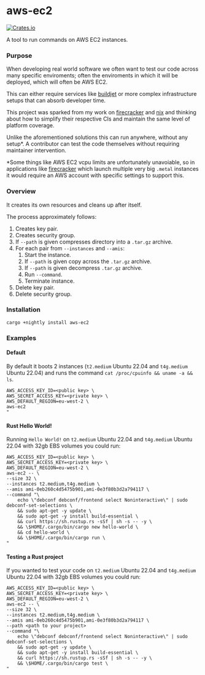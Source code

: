 # aws-ec2

[![Crates.io](https://img.shields.io/crates/v/aws-ec2)](https://crates.io/crates/aws-ec2)

A tool to run commands on AWS EC2 instances.

### Purpose

When developing real world software we often want to test our code across many specific enviroments; often the enviroments in which it will be deployed, which will often be AWS EC2.

This can either require services like [buildjet](https://buildjet.com/for-github-actions) or more complex infrastructure setups that can absorb developer time.

This project was sparked from my work on [firecracker](https://github.com/firecracker-microvm/firecracker) and [nix](https://github.com/nix-rust/nix) and thinking about how to simplify their respective CIs and maintain the same level of platform coverage.

Unlike the aforementioned solutions this can run anywhere, without any setup*. A contributor can test the code themselves without requiring maintainer intervention.

*Some things like AWS EC2 vcpu limits are unfortunately unavoiable, so in applications like [firecracker](https://github.com/firecracker-microvm/firecracker) which launch multiple very big `.metal` instances it would require an AWS account with specific settings to support this.

### Overview

It creates its own resources and cleans up after itself.

The process approximately follows:

1. Creates key pair.
2. Creates security group.
3. If `--path` is given compresses directory into a `.tar.gz` archive.
4. For each pair from `--instances` and `--amis`:
   1. Start the instance.
   2. If `--path` is given copy across the `.tar.gz` archive.
   3. If `--path` is given decompress `.tar.gz` archive.
   4. Run `--command`.
   5. Terminate instance.
5. Delete key pair.
6. Delete security group.

### Installation

```
cargo +nightly install aws-ec2
```


### Examples

#### Default

By default it boots 2 instances (`t2.medium` Ubuntu 22.04 and `t4g.medium` Ubuntu 22.04) and runs the command `cat /proc/cpuinfo && uname -a && ls`.

```
AWS_ACCESS_KEY_ID=<public key> \
AWS_SECRET_ACCESS_KEY=<private key> \
AWS_DEFAULT_REGION=eu-west-2 \
aws-ec2
"
```

#### Rust Hello World!

Running `Hello World!` on `t2.medium` Ubuntu 22.04 and `t4g.medium` Ubuntu 22.04 with 32gb EBS volumes you could run:

```
AWS_ACCESS_KEY_ID=<public key> \
AWS_SECRET_ACCESS_KEY=<private key> \
AWS_DEFAULT_REGION=eu-west-2 \
aws-ec2 -- \
--size 32 \
--instances t2.medium,t4g.medium \
--amis ami-0eb260c4d5475b901,ami-0e3f80b3d2a794117 \
--command "\
    echo \"debconf debconf/frontend select Noninteractive\" | sudo debconf-set-selections \
    && sudo apt-get -y update \
    && sudo apt-get -y install build-essential \
    && curl https://sh.rustup.rs -sSf | sh -s -- -y \
    && \$HOME/.cargo/bin/cargo new hello-world \
    && cd hello-world \
    && \$HOME/.cargo/bin/cargo run \
"
```

#### Testing a Rust project

If you wanted to test your code on `t2.medium` Ubuntu 22.04 and `t4g.medium` Ubuntu 22.04 with 32gb EBS volumes you could run:

```
AWS_ACCESS_KEY_ID=<public key> \
AWS_SECRET_ACCESS_KEY=<private key> \
AWS_DEFAULT_REGION=eu-west-2 \
aws-ec2 -- \
--size 32 \
--instances t2.medium,t4g.medium \
--amis ami-0eb260c4d5475b901,ami-0e3f80b3d2a794117 \
--path <path to your project>
--command "\
    echo \"debconf debconf/frontend select Noninteractive\" | sudo debconf-set-selections \
    && sudo apt-get -y update \
    && sudo apt-get -y install build-essential \
    && curl https://sh.rustup.rs -sSf | sh -s -- -y \
    && \$HOME/.cargo/bin/cargo test \
"
```